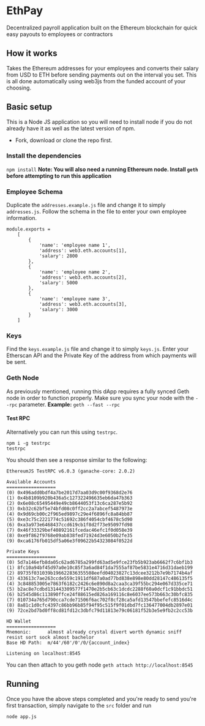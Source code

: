 # EthPay
Decentralized payroll application built on the Ethereum blockchain for quick easy payouts to employees or contractors

## How it works
Takes the Ethereum addresses for your employees and converts their salary from USD to ETH before sending payments out on the interval you set. This is all done automatically using web3js from the funded account of your choosing.

## Basic setup
This is a Node JS application so you will need to install node if you do not already have it as well as the latest version of npm. 

- Fork, download or clone the repo first.
### Install the dependencies
`npm install`
**Note: You will also need a running Ethereum node. Install `geth` before attempting to run this application**

### Employee Schema
Duplicate the `addresses.example.js` file and change it to simply `addresses.js`. Follow the schema in the file to enter your own employee information.
```
module.exports = 
    [
        {
            'name': 'employee name 1',
            'address': web3.eth.accounts[1],
            'salary': 2800
        },
        {
            'name': 'employee name 2',
            'address': web3.eth.accounts[2],
            'salary': 5000
        },
        {
            'name': 'employee name 3',
            'address': web3.eth.accounts[3],
            'salary': 3000
        }
    ] 
```

### Keys
Find the `keys.example.js` file and change it to simply `keys.js`. Enter your Etherscan API and the Private Key of the address from which payments will be sent.

### Geth Node
As previously mentioned, running this dApp requires a fully synced Geth node in order to function properly. Make sure you sync your node with the `--rpc` parameter. 
**Example:**
`geth --fast --rpc`
#### Test RPC
Alternatively you can run this using `testrpc`.
```
npm i -g testrpc
testrpc
```
You should then see a response similar to the following: 
```
EthereumJS TestRPC v6.0.3 (ganache-core: 2.0.2)

Available Accounts
==================
(0) 0x496add0bdf4a7be2017d7aa03d9c00f9368d2e76
(1) 0x4b8109b920b436a5c127322496635eb6da47b363
(2) 0x6e08c65495449e49cb8644053f13c6ca287e5b92
(3) 0xb32c62bf5e74bfd08c0ff2cc2a7abcef5487973e
(4) 0x9d69cb00c2f965ed9897c29e4f6896fc8a84bb87
(5) 0xe3c75c2221774c51692c386f4054cbf4678c5d90
(6) 0xa3a973e6468437ccd619cb1f8d2f73e95097fd98
(7) 0x46f33329bef40892161fcedac46efc1f0d058e39
(8) 0xe9f862f9768e09ab838fed71924d3e6050b2fe35
(9) 0xca6176fb015df5a06e3f09622b54323084f0522d

Private Keys
==================
(0) 5d7a146efb8da05c62ad6785a299fd63ad5e9fce23fb5b923ab6662f7c6bf1b3
(1) 8fc10a94bf45d97a0e10c85f3a6ad84f1da7555af87be5831e4716d31daeb199
(2) 89735f031039b196622836355508eefd04023827c13dcee3212b7e9b7174b4af
(3) 433613c7ae263ccde559c1911df687a0ad77bd838e898e80dd28147c486135f5
(4) 3c848853005e7863f6182c2426c6e890d8a2caa3ca39f55bc294e067d335ce71
(5) b2ac8e7cdbd131443309577f1470e2b5cb63c1dcdc2288f60a0dcf1c91bbdc51
(6) b2545d86c113890ffce24f88615ed826a169116c8e6037ee573b663c30bfc835
(7) 010734a765d790cca7cde71506f6ac702f8cf28ca5afd13547bbefefc8516d4c
(8) 8a81c1d0cfc4397c86bb96b85f94f95c515f9f01dbd7fc136477004db2897e01
(9) 72ce2bd7bd0ff8cd81fd12c3dbfc79d11813e79c06181f52b3e5e9fb2c2cc53b

HD Wallet
==================
Mnemonic:      almost already crystal divert worth dynamic sniff resist sort sock almost bachelor
Base HD Path:  m/44'/60'/0'/0/{account_index}

Listening on localhost:8545
```
You can then attach to you geth node
` geth attach http://localhost:8545 `

## Running
Once you have the above steps completed and you're ready to send you're first transaction, simply navigate to the `src` folder and run 
```
node app.js
```
